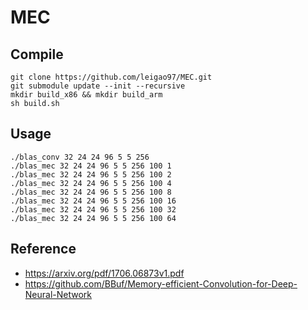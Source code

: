# MEC

## Compile
```
git clone https://github.com/leigao97/MEC.git
git submodule update --init --recursive
mkdir build_x86 && mkdir build_arm
sh build.sh
```
## Usage
```
./blas_conv 32 24 24 96 5 5 256
./blas_mec 32 24 24 96 5 5 256 100 1
./blas_mec 32 24 24 96 5 5 256 100 2
./blas_mec 32 24 24 96 5 5 256 100 4
./blas_mec 32 24 24 96 5 5 256 100 8
./blas_mec 32 24 24 96 5 5 256 100 16
./blas_mec 32 24 24 96 5 5 256 100 32
./blas_mec 32 24 24 96 5 5 256 100 64
```

## Reference
* https://arxiv.org/pdf/1706.06873v1.pdf
* https://github.com/BBuf/Memory-efficient-Convolution-for-Deep-Neural-Network
